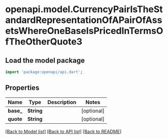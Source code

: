 # openapi.model.CurrencyPairIsTheStandardRepresentationOfAPairOfAssetsWhereOneBaseIsPricedInTermsOfTheOtherQuote3

## Load the model package
```dart
import 'package:openapi/api.dart';
```

## Properties
Name | Type | Description | Notes
------------ | ------------- | ------------- | -------------
**base_** | **String** |  | [optional] 
**quote** | **String** |  | [optional] 

[[Back to Model list]](../README.md#documentation-for-models) [[Back to API list]](../README.md#documentation-for-api-endpoints) [[Back to README]](../README.md)


